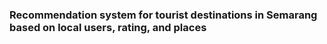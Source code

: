 ### Recommendation system for tourist destinations in Semarang based on local users, rating, and places
